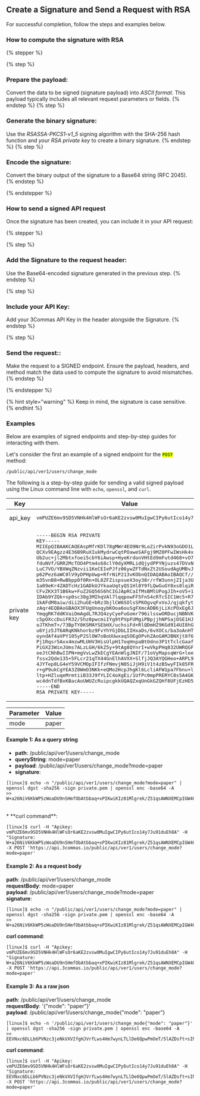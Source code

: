 ## Create a Signature and Send a Request with RSA
<p>
For successful completion, follow the steps and examples below.
</p>

### How to compute the signature with RSA<br>

{% stepper %}

{% step %}
### Prepare the payload:
Convert the data to be signed (signature payload) into _ASCII format_. This payload typically includes all relevant request parameters or fields.
{% endstep %}
{% step %}
### Generate the binary signature:
Use the _RSASSA-PKCS1-v1_5_ signing algorithm with the SHA-256 hash function and _your RSA private key_ to create a binary signature.
{% endstep %}
{% step %}
### Encode the signature:
Convert the binary output of the signature to a Base64 string (RFC 2045).
{% endstep %}

{% endstepper %}


### How to send a signed API request
<p>
Once the signature has been created, you can include it in your API request:</p>

{% stepper %}

{% step %}
### Add the Signature to the request header:
Use the Base64-encoded signature generated in the previous step.
{% endstep %}

{% step %}
### Include your API Key:
Add your 3Commas API Key in the header alongside the Signature.
{% endstep %}

{% step %}
### Send the request::
Make the request to a SIGNED endpoint. Ensure the payload, headers, and method match the data used to compute the signature to avoid mismatches.
{% endstep %}

{% endstepper %}

{% hint style="warning" %}
Keep in mind, the signature is case sensitive. 
{% endhint %}


### Examples<br>
<p>
Below are examples of signed endpoints and step-by-step guides for interacting with them.
</p>

Let's consider the first an example of a signed endpoint for the <code><mark style="color:green"><strong>POST</strong></mark></code><br> method: 

<code>/public/api/ver1/users/change_mode</code><br>
<p>
The following is a step-by-step guide for sending a valid signed payload using the Linux command line with <code>echo</code>, <code>openssl</code>, and <code>curl</code>.
</p>

Key | Value
------------ | ------------
api_key | <pre>vmPUZE6mv9SD5VNHk4HlWFsOr6aKE2zvsw0MuIgwCIPy6utIco14y7Ju91duEh8A</pre>
private key | <pre>-----BEGIN RSA PRIVATE KEY-----<br>MIIEpQIBAAKCAQEAspMfrKDl78gMWr4EO9Nr9LoZirPvkN93oGDO1LPnvDIwkmTV<br>QCXv9EAgzz4E36B9RuXIukMydrwCqtPOaweSAFgj9MZ0PFwIWsHk4x7flUJU3YI3<br>Ub2uc+jl2Mbtxfoei5cbY6iAwsp+HyeKrdonVHtEd9mFutd468+vO7+rx/M80onc<br>fduNVf/GRR2McTOO4Ptm4s68clY0dyXMRLidQjydPPYNjuzs47DVxNK+tXGS7QSH<br>LuC7VO/YBXWqZNzvii1KeCEIePJfz06ywZFTdNxZt2USoudAgUMBvJg0cLKqQJFx<br>p62Pez6aWC0lV9yDPHpUwp+RfrNiP213vKObnQIDAQABAoIBAQCf//KBWiirjzKC<br>m35vnB8+RwBbpp0f0Rn+OL8ZFZispsueX3oy38r/rfW3unnjZIja3UfcnBi7CfnZ<br>1a09eKr4ZADTcHz1GADkUJYkaaUqtyQS1Hl8Y9fLQwGuGY8xs8lqiRmhUXkNDyGy<br>CFvZKX3T1B6kw+FuZ2GQ56S6hCIGJApRCaIfMsBMlUPogJIh+oV5+13ft5EDvTFo<br>IDAb9YZQk+sp0sc38g3MIhqVAl7lqqpowFF5FnS4cRTcSIC1Wc5+R73LDRtNghQc<br>1kAFdM8aiw/dii2huGE+bRz3bjlCW6SOlsSPKOgvqFxVoJ/qjqkfytm1Platx4Ys<br>zAqr4EQBAoGBAOX3FUgUnoqybKOoa6ouSgFXmcADB6jLiXcPOxEg6JadBKSsI0Fx<br>YmqgRK7ddKVaiDmAgdL7RJQ4zyCyeFuGomr796ilsswORDucjNBNVKoxmea58ww+<br>c5pOXccDuiFR32/5hz0pwcmiIYg9tPVpFUMgiPBpjjhNPSajOSE1HJTlAoGBAMbK<br>oJTKhmT+/73BpTY8KSMAYSEbHX/uchsiFd+RlQDmHZ9KGd914UI8hGW4yOBmcvmi<br>u6Yjz5JT6ARqKNkhorbz9FvYhYGjDbLIIHxaDs/6vXOCs/ba3oAnHTFa7cQ5qMle<br>oyndAf4aVPY105yP2SlOW7oBoUUwxaqSOEgOPvhZAoGAMJBNXjt8f63OY4Fdu0Kr<br>Pj1Rqsr5Axx4mzwMLUHV3HisUlpH17oqHnpaBtOdno3P1tTclcGaafLVSwJliG6W<br>PiGX23WinJUms7ALzLGH/6kZ5y+9tAg8QYnrI+wVkpPHq832UWRQGFS04CCn5mua<br>oeJtCNhBwIIPN+mgVvLwZkECgYEAnWlgJNIF/71oVyMapsqWrG+leeiVwHLZCiFA<br>fssx2Qde135+5FLcr21qTX44GnElhAVXX+SlfjJQ3AYQGHeo+ARPL9dRSGkL9NDB<br>4JYTep8LG4eY59VCMOpIFIfzFNmvjN0SiJjH9iV1t4zB5wyFIk85FR4rTLWlID8u<br>r+gP9ukCgYEA3Z8WmO3NKk+eQMo2HcpJhgKl6LcliAFW1pa7Fbnu+lyNKhWQYzQP<br>ltp+HZluqeMrmtiiB33J9fYLIC4oXgEi/1UfPc0mpPRERYC8s5A4GKTdQFFoMn5v<br>wc4dnTdfBxKBacAoUWUZcRuipcgkkUQAQZxqUnGkGZQHf8UFjEzHD5k=<br>-----END RSA PRIVATE KEY-----</pre>


Parameter | Value
------------ | ------------
mode | paper


#### Example 1: As a query string<br>
* **path**: /public/api/ver1/users/change_mode
* **queryString**: mode=paper
* **payload**: /public/api/ver1/users/change_mode?mode=paper
* **signature**:

```
[linux]$ echo -n "/public/api/ver1/users/change_mode?mode=paper" | openssl dgst -sha256 -sign private.pem | openssl enc -base64 -A
>> W+a26NiV6KkWP5zWoaDU9nSHmfObAtbbaq+xPIKwiKIz81Mlgrek/Z51qsAWNXEMCpIGW40IYDo7BTq4FSvOVSxdfrFK3lRqBveoXW+/50QOd3p+fDe5Ku7Z0U6MvXSUeFOguMBxP7er1SLGOb5RLYI/2GPMI5txLAoSsTLjGkWOc7S3ZhUpxEfxSCp8wCFp6E99biIX2MhIT1/AAl290ID76Wr1dj9Y3QxIl6KtQlbpEqhvWBaadYaYyZR5YjHAn5NWAE2cvxLkH+SQE1khzAdB6T9ZJ9sgMtY1bOzTTV/Cj9W0SABCYr4In12+uFY0lB+ANvgi8hLr2NCl775Wdw==
```
<br>
* **curl command**:

```
[linux]$ curl -H "Apikey: vmPUZE6mv9SD5VNHk4HlWFsOr6aKE2zvsw0MuIgwCIPy6utIco14y7Ju91duEh8A" -H "Signature: W+a26NiV6KkWP5zWoaDU9nSHmfObAtbbaq+xPIKwiKIz81Mlgrek/Z51qsAWNXEMCpIGW40IYDo7BTq4FSvOVSxdfrFK3lRqBveoXW+/50QOd3p+fDe5Ku7Z0U6MvXSUeFOguMBxP7er1SLGOb5RLYI/2GPMI5txLAoSsTLjGkWOc7S3ZhUpxEfxSCp8wCFp6E99biIX2MhIT1/AAl290ID76Wr1dj9Y3QxIl6KtQlbpEqhvWBaadYaYyZR5YjHAn5NWAE2cvxLkH+SQE1khzAdB6T9ZJ9sgMtY1bOzTTV/Cj9W0SABCYr4In12+uFY0lB+ANvgi8hLr2NCl775Wdw==" -X POST 'https://api.3commas.io/public/api/ver1/users/change_mode?mode=paper'
```

#### Example 2: As a request body<br>
**path**: /public/api/ver1/users/change_mode<br>
**requestBody**: mode=paper<br>
**payload**: /public/api/ver1/users/change_mode?mode=paper<br>
**signature**:

```
[linux]$ echo -n "/public/api/ver1/users/change_mode?mode=paper" | openssl dgst -sha256 -sign private.pem | openssl enc -base64 -A
>> W+a26NiV6KkWP5zWoaDU9nSHmfObAtbbaq+xPIKwiKIz81Mlgrek/Z51qsAWNXEMCpIGW40IYDo7BTq4FSvOVSxdfrFK3lRqBveoXW+/50QOd3p+fDe5Ku7Z0U6MvXSUeFOguMBxP7er1SLGOb5RLYI/2GPMI5txLAoSsTLjGkWOc7S3ZhUpxEfxSCp8wCFp6E99biIX2MhIT1/AAl290ID76Wr1dj9Y3QxIl6KtQlbpEqhvWBaadYaYyZR5YjHAn5NWAE2cvxLkH+SQE1khzAdB6T9ZJ9sgMtY1bOzTTV/Cj9W0SABCYr4In12+uFY0lB+ANvgi8hLr2NCl775Wdw==
```

**curl command**:<br>

```
[linux]$ curl -H "Apikey: vmPUZE6mv9SD5VNHk4HlWFsOr6aKE2zvsw0MuIgwCIPy6utIco14y7Ju91duEh8A" -H "Signature: W+a26NiV6KkWP5zWoaDU9nSHmfObAtbbaq+xPIKwiKIz81Mlgrek/Z51qsAWNXEMCpIGW40IYDo7BTq4FSvOVSxdfrFK3lRqBveoXW+/50QOd3p+fDe5Ku7Z0U6MvXSUeFOguMBxP7er1SLGOb5RLYI/2GPMI5txLAoSsTLjGkWOc7S3ZhUpxEfxSCp8wCFp6E99biIX2MhIT1/AAl290ID76Wr1dj9Y3QxIl6KtQlbpEqhvWBaadYaYyZR5YjHAn5NWAE2cvxLkH+SQE1khzAdB6T9ZJ9sgMtY1bOzTTV/Cj9W0SABCYr4In12+uFY0lB+ANvgi8hLr2NCl775Wdw==" -X POST 'https://api.3commas.io/public/api/ver1/users/change_mode?mode=paper'
```

#### Example 3: As a raw json<br>
**path**: /public/api/ver1/users/change_mode<br>
**requestBody**: '{"mode": "paper"}'<br>
**payload**: /public/api/ver1/users/change_mode{"mode": "paper"}<br>

```
[linux]$ echo -n '/public/api/ver1/users/change_mode{"mode": "paper"}' | openssl dgst -sha256 -sign private.pem | openssl enc -base64 -A
>> EEVNxc6DLLb6PVNzc3jeNkVXVIfgHJVrfLws4Hm7wynLTLlDe6QpwPmOeT/5lAZDsft+sIN0nwo4SBNKmkea6mtxkcVz/8BuP3rhQVeGhRn3lAGy/nacsP35B50IMDx+ge1tnkjGGL4IbjtbfP5v+UVLMpJpWfVzQGlWpyLEL6PHAu7cuYs5Ug8lbfq4zgrpl1tSmemNVAedU4D4qYE/LaPB/z/urzoFYQZzobZbnXpLh4MRLaTjUgTNuiJawpk+j0K7Xk2AvHt+gY1TNOCmbRvjaP+ihgzZA0m4h32s7EdGMznI55C4CVftKQRVIfyR6TIifoljCG5nNJNZtTj98Q==
```

**curl command**:<br>

```
[linux]$ curl -H "Apikey: vmPUZE6mv9SD5VNHk4HlWFsOr6aKE2zvsw0MuIgwCIPy6utIco14y7Ju91duEh8A" -H "Signature: EEVNxc6DLLb6PVNzc3jeNkVXVIfgHJVrfLws4Hm7wynLTLlDe6QpwPmOeT/5lAZDsft+sIN0nwo4SBNKmkea6mtxkcVz/8BuP3rhQVeGhRn3lAGy/nacsP35B50IMDx+ge1tnkjGGL4IbjtbfP5v+UVLMpJpWfVzQGlWpyLEL6PHAu7cuYs5Ug8lbfq4zgrpl1tSmemNVAedU4D4qYE/LaPB/z/urzoFYQZzobZbnXpLh4MRLaTjUgTNuiJawpk+j0K7Xk2AvHt+gY1TNOCmbRvjaP+ihgzZA0m4h32s7EdGMznI55C4CVftKQRVIfyR6TIifoljCG5nNJNZtTj98Q==" -X POST 'https://api.3commas.io/public/api/ver1/users/change_mode?mode=paper'
```